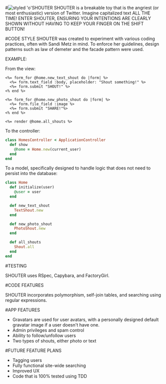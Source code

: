 #![styled 'o'](http://i36.photobucket.com/albums/e17/cordiallysherry/shout_gravatar_with_border_zps147084eb.png)SHOUTER
SHOUTER is a breakable toy that is the angriest (or most enthusiastic) version of Twitter. Imagine capitalized text ALL THE TIME!
ENTER SHOUTER, ENSURING YOUR INTENTIONS ARE CLEARLY SHOWN WITHOUT HAVING TO KEEP YOUR FINGER ON THE SHIFT BUTTON!

#CODE STYLE
SHOUTER was created to experiment with various coding practices, often with Sandi Metz in mind. To enforce her guidelines,
design patterns such as law of demeter and the facade pattern were used.

EXAMPLE:

From the view:
```erb
<%= form_for @home.new_text_shout do |form| %>
  <%= form.text_field :body, placeholder: "Shout something!" %>
  <%= form.submit "SHOUT!" %>
<% end %>

<%= form_for @home.new_photo_shout do |form| %>
  <%= form.file_field :image %>
  <%= form.submit "SHARE!"%>
<% end %>

<%= render @home.all_shouts %>
```

To the controller:

```ruby
class HomesController < ApplicationController
  def show
    @home = Home.new(current_user)
  end
end
```

To a model, specifically designed to handle logic that does not need to persist into the database:

```ruby
class Home
  def initialize(user)
    @user = user
  end

  def new_text_shout
    TextShout.new
  end

  def new_photo_shout
    PhotoShout.new
  end

  def all_shouts
    Shout.all
  end
end
```
#TESTING

SHOUTER uses RSpec, Capybara, and FactoryGirl.

#CODE FEATURES

SHOUTER incorporates polymorphism, self-join tables, and searching using regular expressions.

#APP FEATURES

* Gravatars are used for user avatars, with a personally designed default gravatar image if a user doesn't have one.
* Admin privileges and spam control
* Ability to follow/unfollow users
* Two types of shouts, either photo or text

#FUTURE FEATURE PLANS
* Tagging users
* Fully functional site-wide searching
* Improved UX
* Code that is 100% tested using TDD
